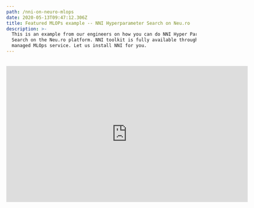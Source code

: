 ```yaml
---
path: /nni-on-neuro-mlops
date: 2020-05-13T09:47:12.306Z
title: Featured MLOPs example -- NNI Hyperparameter Search on Neu.ro
description: >-
  This is an example from our engineers on how you can do NNI Hyper Parameter
  Search on the Neu.ro platform. NNI toolkit is fully available through Neu.ro
  managed MLOps service. Let us install NNI for you.
---
```

<br/><iframe src="https://player.vimeo.com/video/417956858" width="640" height="360" frameborder="0" allow="autoplay; fullscreen" allowfullscreen></iframe>